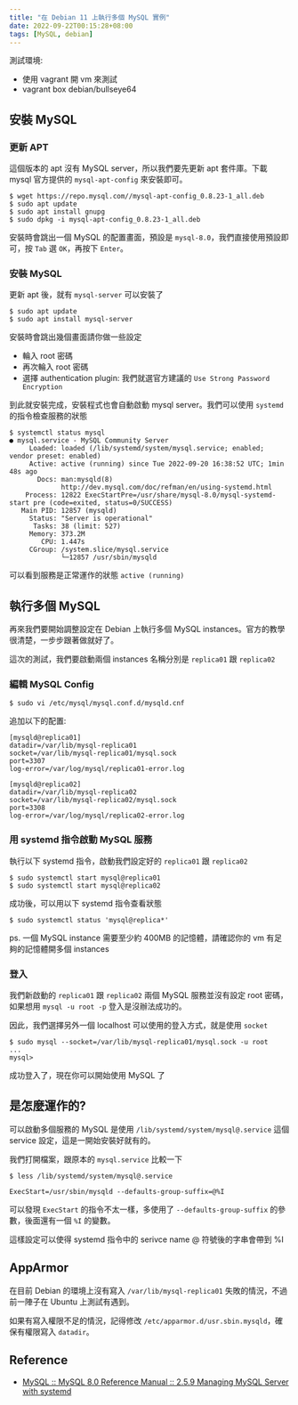 ```yaml
---
title: "在 Debian 11 上執行多個 MySQL 實例"
date: 2022-09-22T00:15:28+08:00
tags: [MySQL, debian]
---
```


測試環境:
- 使用 vagrant 開 vm 來測試
- vagrant box debian/bullseye64

## 安裝 MySQL

### 更新 APT
這個版本的 apt 沒有 MySQL server，所以我們要先更新 apt 套件庫。下載 mysql 官方提供的 `mysql-apt-config` 來安裝即可。

```
$ wget https://repo.mysql.com//mysql-apt-config_0.8.23-1_all.deb
$ sudo apt update
$ sudo apt install gnupg
$ sudo dpkg -i mysql-apt-config_0.8.23-1_all.deb
```

安裝時會跳出一個 MySQL 的配置畫面，預設是 `mysql-8.0`，我們直接使用預設即可，按 `Tab` 選 `OK`，再按下 `Enter`。

### 安裝 MySQL

更新 apt 後，就有 `mysql-server` 可以安裝了

```
$ sudo apt update
$ sudo apt install mysql-server
```

安裝時會跳出幾個畫面請你做一些設定
- 輪入 root 密碼
- 再次輪入 root 密碼
- 選擇 authentication plugin: 我們就選官方建議的 `Use Strong Password Encryption`

到此就安裝完成，安裝程式也會自動啟動 mysql server。我們可以使用 `systemd` 的指令檢查服務的狀態

```
$ systemctl status mysql
● mysql.service - MySQL Community Server
     Loaded: loaded (/lib/systemd/system/mysql.service; enabled; vendor preset: enabled)
     Active: active (running) since Tue 2022-09-20 16:38:52 UTC; 1min 48s ago
       Docs: man:mysqld(8)
             http://dev.mysql.com/doc/refman/en/using-systemd.html
    Process: 12822 ExecStartPre=/usr/share/mysql-8.0/mysql-systemd-start pre (code=exited, status=0/SUCCESS)
   Main PID: 12857 (mysqld)
     Status: "Server is operational"
      Tasks: 38 (limit: 527)
     Memory: 373.2M
        CPU: 1.447s
     CGroup: /system.slice/mysql.service
             └─12857 /usr/sbin/mysqld
```

可以看到服務是正常運作的狀態 `active (running)`


## 執行多個 MySQL

再來我們要開始調整設定在 Debian 上執行多個 MySQL instances。官方的教學很清楚，一步步跟著做就好了。

這次的測試，我們要啟動兩個 instances 名稱分別是 `replica01` 跟 `replica02`

### 編輯 MySQL Config
```
$ sudo vi /etc/mysql/mysql.conf.d/mysqld.cnf
```

追加以下的配置:
```
[mysqld@replica01]
datadir=/var/lib/mysql-replica01
socket=/var/lib/mysql-replica01/mysql.sock
port=3307
log-error=/var/log/mysql/replica01-error.log

[mysqld@replica02]
datadir=/var/lib/mysql-replica02
socket=/var/lib/mysql-replica02/mysql.sock
port=3308
log-error=/var/log/mysql/replica02-error.log
```

### 用 systemd 指令啟動 MySQL 服務

執行以下 systemd 指令，啟動我們設定好的 `replica01` 跟 `replica02`
```
$ sudo systemctl start mysql@replica01
$ sudo systemctl start mysql@replica02
```

成功後，可以用以下 systemd 指令查看狀態

```
$ sudo systemctl status 'mysql@replica*'
```

ps. 一個 MySQL instance 需要至少約 400MB 的記憶體，請確認你的 vm 有足夠的記憶體開多個 instances

### 登入

我們新啟動的 `replica01` 跟 `replica02` 兩個 MySQL 服務並沒有設定 root 密碼，如果想用 `mysql -u root -p` 登入是沒辦法成功的。

因此，我們選擇另外一個 localhost 可以使用的登入方式，就是使用 `socket`

```
$ sudo mysql --socket=/var/lib/mysql-replica01/mysql.sock -u root
...
mysql>
```

成功登入了，現在你可以開始使用 MySQL 了

## 是怎麼運作的?

可以啟動多個服務的 MySQL 是使用 `/lib/systemd/system/mysql@.service` 這個 service 設定，這是一開始安裝好就有的。

我們打開檔案，跟原本的 `mysql.service` 比較一下
```
$ less /lib/systemd/system/mysql@.service

ExecStart=/usr/sbin/mysqld --defaults-group-suffix=@%I
```
可以發現 `ExecStart` 的指令不太一樣，多使用了 `--defaults-group-suffix` 的參數，後面還有一個 `%I` 的變數。

這樣設定可以使得 systemd 指令中的 serivce name @ 符號後的字串會帶到 %I


## AppArmor

在目前 Debian 的環境上沒有寫入 `/var/lib/mysql-replica01` 失敗的情況，不過前一陣子在 Ubuntu 上測試有遇到。

如果有寫入權限不足的情況，記得修改 `/etc/apparmor.d/usr.sbin.mysqld`，確保有權限寫入 `datadir`。

## Reference
- [MySQL :: MySQL 8.0 Reference Manual :: 2.5.9 Managing MySQL Server with systemd](https://dev.mysql.com/doc/refman/8.0/en/using-systemd.html)
